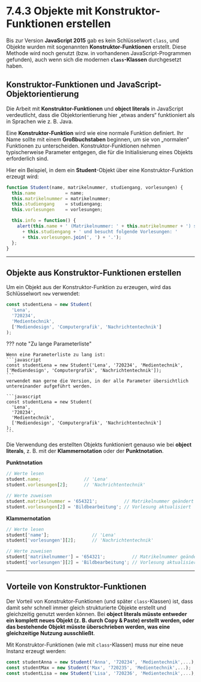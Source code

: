 # 7.4.3 Objekte mit Konstruktor-Funktionen erstellen

Bis zur Version **JavaScript 2015** gab es kein Schlüsselwort `class`, und Objekte wurden mit sogenannten **Konstruktor-Funktionen** erstellt. Diese Methode wird noch genutzt (bzw. in vorhandenen JavaScript-Programmen gefunden), auch wenn sich die modernen **`class`-Klassen** durchgesetzt haben.

## Konstruktor-Funktionen und JavaScript-Objektorientierung

Die Arbeit mit **Konstruktor-Funktionen** und **object literals** in JavaScript verdeutlicht, dass die Objektorientierung hier „etwas anders“ funktioniert als in Sprachen wie z. B. Java.

Eine **Konstruktor-Funktion** wird wie eine normale Funktion definiert. Ihr Name sollte mit einem **Großbuchstaben** beginnen, um sie von „normalen“ Funktionen zu unterscheiden. Konstruktor-Funktionen nehmen typischerweise Parameter entgegen, die für die Initialisierung eines Objekts erforderlich sind.

Hier ein Beispiel, in dem ein **Student**-Objekt über eine Konstruktor-Funktion erzeugt wird:

```javascript linenums="1"
function Student(name, matrikelnummer, studiengang, vorlesungen) {
  this.name           = name;
  this.matrikelnummer = matrikelnummer;
  this.studiengang    = studiengang;
  this.vorlesungen    = vorlesungen;

  this.info = function() {
    alert(this.name + ' (Matrikelnummer: ' + this.matrikelnummer + ') studiert ' 
      + this.studiengang + ' und besucht folgende Vorlesungen: ' 
      + this.vorlesungen.join(', ') + '.');
  };
}
```

---

## Objekte aus Konstruktor-Funktionen erstellen

Um ein Objekt aus der Konstruktor-Funktion zu erzeugen, wird das Schlüsselwort `new` verwendet:

```javascript 
const studentLena = new Student(
  'Lena', 
  '720234', 
  'Medientechnik', 
  ['Mediendesign', 'Computergrafik', 'Nachrichtentechnik']
);
```

??? note "Zu lange Parameterliste"

    Wenn eine Parameterliste zu lang ist:
    ```javascript 
    const studentLena = new Student('Lena', '720234', 'Medientechnik', ['Mediendesign', 'Computergrafik', 'Nachrichtentechnik']);
    ```
    verwendet man gerne die Version, in der alle Parameter übersichtlich untereinander aufgeführt werden. 

    ```javascript 
    const studentLena = new Student(
      'Lena', 
      '720234', 
      'Medientechnik', 
      ['Mediendesign', 'Computergrafik', 'Nachrichtentechnik']
    );
    ```




Die Verwendung des erstellten Objekts funktioniert genauso wie bei **object literals**, z. B. mit der **Klammernotation** oder der **Punktnotation**.

**Punktnotation**
```javascript linenums="1"
// Werte lesen
student.name;                // 'Lena'
student.vorlesungen[2];      // 'Nachrichtentechnik'

// Werte zuweisen
student.matrikelnummer = '654321';          // Matrikelnummer geändert
student.vorlesungen[2] = 'Bildbearbeitung'; // Vorlesung aktualisiert
```

**Klammernotation**
```javascript linenums="1"
// Werte lesen
student['name'];                // 'Lena'
student['vorlesungen'][2];      // 'Nachrichtentechnik'

// Werte zuweisen
student['matrikelnummer'] = '654321';          // Matrikelnummer geändert
student['vorlesungen'][2] = 'Bildbearbeitung'; // Vorlesung aktualisiert
```

---

## Vorteile von Konstruktor-Funktionen

Der Vorteil von Konstruktor-Funktionen (und später `class`-Klassen) ist, dass damit sehr schnell immer gleich strukturierte Objekte erstellt und gleichzeitig genutzt werden können. Bei **object literals müsste entweder ein komplett neues Objekt (z. B. durch Copy & Paste) erstellt werden, oder das bestehende Objekt müsste überschrieben werden, was eine gleichzeitige Nutzung ausschließt**.

Mit Konstruktor-Funktionen (wie mit `class`-Klassen) muss nur eine neue Instanz erzeugt werden:

```javascript linenums="1"
const studentAnna = new Student('Anna', '720234', 'Medientechnik',...);
const studentMax = new Student('Max', '720235', 'Medientechnik',...);
const studentLisa = new Student('Lisa', '720236', 'Medientechnik',...);
```
